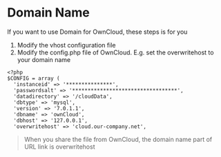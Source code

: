 # Domain Name

If you want to use Domain for OwnCloud, these steps is for you

1. Modify the vhost configuration file
1. Modify the config.php file of OwnCloud. E.g. set the overwritehost to your domain name
```shell
<?php
$CONFIG = array (
  'instanceid' => '***************',
  'passwordsalt' => '**********************************',
  'datadirectory' => '/cloudData',
  'dbtype' => 'mysql',
  'version' => '7.0.1.1',
  'dbname' => 'ownCloud',
  'dbhost' => '127.0.0.1',
  'overwritehost' => 'cloud.our-company.net',
```

> When you share the file from OwnCloud, the domain name part of URL link is overwritehost

